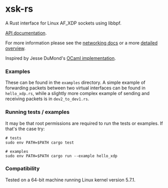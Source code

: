 # xsk-rs

A Rust interface for Linux AF_XDP sockets using libbpf. 

[API documentation](https://docs.rs/xsk-rs).

For more information please see the [networking docs](https://www.kernel.org/doc/html/latest/networking/af_xdp.html)
or a more [detailed overview](http://vger.kernel.org/lpc_net2018_talks/lpc18_paper_af_xdp_perf-v2.pdf).

Inspired by Jesse DuMond's [OCaml implementation](https://github.com/suttonshire/ocaml-xsk).

### Examples

These can be found in the `examples` directory. A simple example of forwarding packets between two virtual
interfaces can be found in `hello_xdp.rs`, while a slightly more complex example of sending and receiving
packets is in `dev2_to_dev1.rs`.

### Running tests / examples

It may be that root permissions are required to run the tests or examples. If that's the case try:

```
# tests
sudo env PATH=$PATH cargo test

# examples
sudo env PATH=$PATH cargo run --example hello_xdp
```

### Compatibility

Tested on a 64-bit machine running Linux kernel version 5.7.1.
